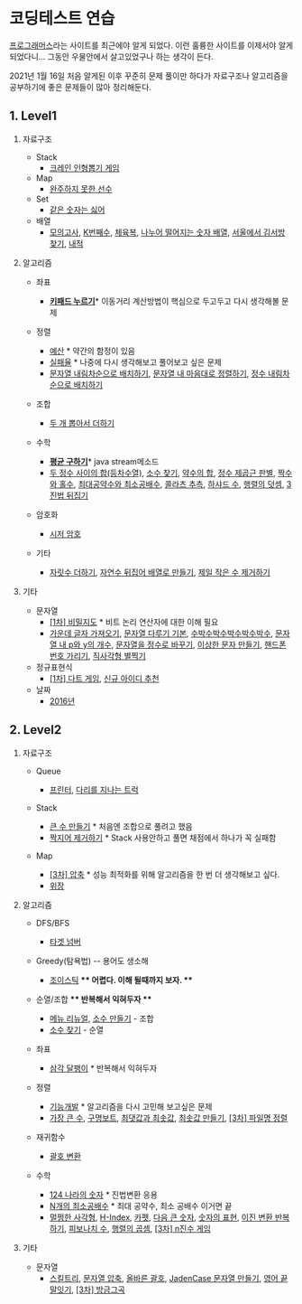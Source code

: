 # 코딩테스트 연습

[프로그래머스](https://programmers.co.kr/)라는 사이트를 최근에야 알게 되었다. 이런 훌륭한 사이트를 이제서야 알게 되었다니... 그동안 우물안에서 살고있었구나 하는 생각이 든다.

2021년 1월 16일 처음 알게된 이후 꾸준히 문제 풀이만 하다가 자료구조나 알고리즘을 공부하기에 좋은 문제들이 많아 정리해둔다.

## 1. Level1

1. 자료구조

   - Stack
     - [크레인 인형뽑기 게임](level1/크레인_인형뽑기_게임)
   - Map
     - [완주하지 못한 선수](level1/완주하지_못한_선수)
   - Set
     - [같은 숫자는 싫어](level1/같은_숫자는_싫어)
   - 배열
     - [모의고사](level1/모의고사), [K번째수](level1/K번째수), [체육복](level1/체육복), [나누어 떨어지는 숫자 배열](level1/나누어_떨어지는_숫자_배열), [서울에서 김서방 찾기](level1/서울에서_김서방_찾기), [내적](level1/내적)

2. 알고리즘

   - 좌표
     - **[키패드 누르기](level1/키패드_누르기)**\* 이동거리 계산방법이 핵심으로 두고두고 다시 생각해볼 문제
   - 정렬

     - [예산](level1/예산) \* 약간의 함정이 있음
     - [실패율](level1/실패율) \* 나중에 다시 생각해보고 풀어보고 싶은 문제
     - [문자열 내림차순으로 배치하기](level1/문자열_내림차순으로_배치하기), [문자열 내 마음대로 정렬하기](level1/문자열_내_마음대로_정렬하기), [정수 내림차순으로 배치하기](level1/정수_내림차순으로_배치하기)

   - 조합
     - [두 개 뽑아서 더하기](level1/두_개_뽑아서_더하기)
   - 수학
     - **[평균 구하기](level1/평균_구하기)**\* java stream메소드
     - [두 정수 사이의 합(등차수열)](level1/두_정수_사이의_합), [소수 찾기](level1/소수_찾기), [약수의 합](level1/약수의_합), [정수 제곱근 판별](level1/정수_제곱근_판별), [짝수와 홀수](level1/짝수와_홀수), [최대공약수와 최소공배수](level1/최대공약수와_최소공배수), [콜라츠 추측](level1/콜라츠_추측), [하샤드 수](level1/하샤드_수), [행렬의 덧셈](level1/행렬의_덧셈), [3진법 뒤집기](level1/3진법_뒤집기)
   - 암호화
     - [시저 암호](level1/시저_암호)
   - 기타
     - [자릿수 더하기](level1/자릿수_더하기), [자연수 뒤집어 배열로 만들기](level1/자연수_뒤집어_배열로_만들기), [제일 작은 수 제거하기](level1/제일_작은_수_제거하기)

3. 기타

   - 문자열
     - [[1차] 비밀지도](level1/[1차]_비밀지도) \* 비트 논리 연산자에 대한 이해 필요
     - [가운데 글자 가져오기](level1/가운데_글자_가져오기), [문자열 다루기 기본](level1/문자열_다루기_기본), [수박수박수박수박수박수](level1/수박수박수박수박수박수), [문자열 내 p와 y의 개수](level1/문자열_내_p와_y의_개수), [문자열을 정수로 바꾸기](level1/문자열을_정수로_바꾸기), [이상한 문자 만들기](level1/이상한_문자_만들기), [핸드폰 번호 가리기](level1/핸드폰_번호_가리기), [직사각형 별찍기](level1/직사각형_별찍기)
   - 정규표현식
     - [[1차] 다트 게임](level1/[1차]_다트_게임), [신규 아이디 추천](level1/신규_아이디_추천)
   - 날짜
     - [2016년](level1/2016년)

## 2. Level2

1. 자료구조

   - Queue

     - [프린터](level2/프린터), [다리를 지나는 트럭](level2/다리를_지나는_트럭)

   - Stack
     - [큰 수 만들기](level2/큰_수_만들기) \* 처음엔 조합으로 풀려고 했음
     - [짝지어 제거하기](level2/짝지어_제거하기) \* Stack 사용안하고 풀면 채점에서 하나가 꼭 실패함
   - Map
     - [[3차] 압축](level2/[3차]_압축) \* 성능 최적화를 위해 알고리즘을 한 번 더 생각해보고 싶다.
     - [위장](level2/위장)

2. 알고리즘

   - DFS/BFS

     - [타겟 넘버](level2/타겟_넘버)

   - Greedy(탐욕법) -- 용어도 생소해
     - [조이스틱](level2/조이스틱) **\*\* 어렵다. 이해 될때까지 보자. \*\***
   - 순열/조합 **\*\* 반복해서 익혀두자 \*\***
     - [메뉴 리뉴얼](level2/메뉴_리뉴얼), [소수 만들기](level2/소수_만들기) - 조합
     - [소수 찾기](level2/소수_찾기) - 순열
   - 좌표
     - [삼각 달팽이](level2/삼각_달팽이) \* 반복해서 익혀두자
   - 정렬

     - [기능개발](level2/기능개발) \* 알고리즘을 다시 고민해 보고싶은 문제
     - [가장 큰 수](level2/가장_큰_수), [구명보트](level2/구명보트), [최댓값과 최솟값](level2/최댓값과_최솟값), [최솟값 만들기](level2/최솟값_만들기), [[3차] 파일명 정렬](level2/[3차]_파일명_정렬)

   - 재귀함수

     - [괄호 변환](level2/괄호_변환)

   - 수학
     - [124 나라의 숫자](level2/124_나라의_숫자) \* 진법변환 응용
     - [N개의 최소공배수](level2/N개의_최소공배수) \* 최대 공약수, 최소 공배수 이거면 끝
     - [멀쩡한 사각형](level2/멀쩡한_사각형), [H-Index](level2/H-Index), [카펫](level2/카펫), [다음 큰 숫자](level2/다음_큰_숫자), [숫자의 표현](level2/숫자의_표현), [이진 변환 반복하기](level2/이진_변환_반복하기), [피보나치 수](level2/피보나치_수), [행렬의 곱셈](level2/행렬의_곱셈), [[3차] n진수 게임](level2/[3차]_n진수_게임)

3. 기타
   - 문자열
     - [스킬트리](level2/스킬트리), [문자열 압축](level2/문자열_압축), [올바른 괄호](level2/올바른_괄호), [JadenCase 문자열 만들기](level2/JadenCase_문자열_만들기), [영어 끝말잇기](level2/영어_끝말잇기), [[3차] 방금그곡](level2/[3차]_방금그곡)
